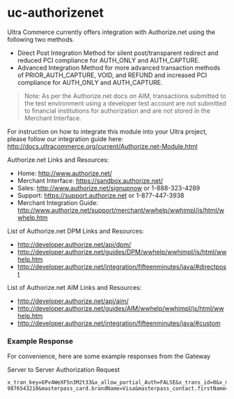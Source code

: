 uc-authorizenet
=============

Ultra Commerce currently offers integration with Authorize.net using the following two methods.

- Direct Post Integration Method for silent post/transparent redirect and reduced PCI compliance for AUTH_ONLY and AUTH_CAPTURE.
- Advanced Integration Method for more advanced transaction methods of PRIOR_AUTH_CAPTURE, VOID, and REFUND and increased PCI compliance for AUTH_ONLY and AUTH_CAPTURE.

> Note: As per the Authorize.net docs on AIM, transactions submitted to the test environment using a developer test account are not submitted to financial institutions for authorization and are not stored in the Merchant Interface.

For instruction on how to integrate this module into your Ultra project, please follow our integration guide here: http://docs.ultracommerce.org/current/Authorize.net-Module.html

Authorize.net Links and Resources:

- Home: http://www.authorize.net/
- Merchant Interface: https://sandbox.authorize.net/
- Sales: http://www.authorize.net/signupnow or 1-888-323-4289
- Support: https://support.authorize.net or 1-877-447-3938
- Merchant Integration Guide: http://www.authorize.net/support/merchant/wwhelp/wwhimpl/js/html/wwhelp.htm

List of Authorize.net DPM Links and Resources:

- http://developer.authorize.net/api/dpm/
- http://developer.authorize.net/guides/DPM/wwhelp/wwhimpl/js/html/wwhelp.htm
- http://developer.authorize.net/integration/fifteenminutes/java/#directpost

List of Authorize.net AIM Links and Resources:

- http://developer.authorize.net/api/aim/
- http://developer.authorize.net/guides/AIM/wwhelp/wwhimpl/js/html/wwhelp.htm
- http://developer.authorize.net/integration/fifteenminutes/java/#custom

### Example Response
For convenience, here are some example responses from the Gateway

Server to Server Authorization Request
```text
x_tran_key=6Pv4WeXF5n3M2t33&x_allow_partial_Auth=FALSE&x_trans_id=0&x_method=CC&x_card_num=XXXX1111&x_delim_data=TRUE&x_exp_date=42016&x_relay_response=FALSE&x_login=4UDq5H4sg&x_auth_code=000000&x_version=3.1&x_amount=11.99&x_type=AUTH_CAPTURE&x_test_request=TRUE&x_delim_char=%7C&x_encap_char=&masterpass_payPassWalletIndicator=101&masterpass_contact.emailAddress=joe.test%40email.com&CARD_TYPE=Visa&masterpass_card.brandId=visa&masterpass_contact.lastName=Test&LAST_FOUR=1111&masterpass_contact.country=US&masterpass_contact.phoneNumber=1-9876543210&masterpass_card.brandName=Visa&masterpass_contact.firstName=JOE&NAME_ON_CARD=Joe+Test&EXP_DATE=4%2F2016&masterpass_transactionId=a4a6x55a2m6wrhvqzkpyr1hw7vqj3jjva4&uc_oid=1
```

